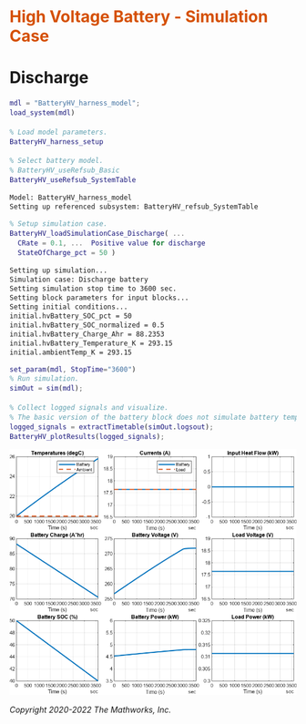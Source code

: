 
<a name="T_1FFD3858"></a>

# <span style="color:rgb(213,80,0)">High Voltage Battery \- Simulation Case</span>
<a name="H_1B376934"></a>

# Discharge
```matlab
mdl = "BatteryHV_harness_model";
load_system(mdl)

% Load model parameters.
BatteryHV_harness_setup

% Select battery model.
% BatteryHV_useRefsub_Basic
BatteryHV_useRefsub_SystemTable
```

```matlabTextOutput
Model: BatteryHV_harness_model
Setting up referenced subsystem: BatteryHV_refsub_SystemTable
```

```matlab
% Setup simulation case.
BatteryHV_loadSimulationCase_Discharge( ...
  CRate = 0.1, ...  Positive value for discharge
  StateOfCharge_pct = 50 )
```

```matlabTextOutput
Setting up simulation...
Simulation case: Discharge battery
Setting simulation stop time to 3600 sec.
Setting block parameters for input blocks...
Setting initial conditions...
initial.hvBattery_SOC_pct = 50
initial.hvBattery_SOC_normalized = 0.5
initial.hvBattery_Charge_Ahr = 88.2353
initial.hvBattery_Temperature_K = 293.15
initial.ambientTemp_K = 293.15
```

```matlab
set_param(mdl, StopTime="3600")
% Run simulation.
simOut = sim(mdl);

% Collect logged signals and visualize.
% The basic version of the battery block does not simulate battery temperature.
logged_signals = extractTimetable(simOut.logsout);
BatteryHV_plotResults(logged_signals);
```

<center><img src="media/BatteryHV_Case_Discharge_media/figure_0.png" width="702" alt="figure_0.png"></center>


*Copyright 2020\-2022 The Mathworks, Inc.*

